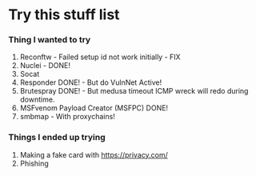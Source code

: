 # Try this stuff list

### Thing I wanted to try

1. Reconftw - Failed setup id not work initially - FIX
4. Nuclei - DONE!
5. Socat 
6. Responder DONE! - But do VulnNet Active!
7. Brutespray DONE! - But medusa timeout ICMP wreck will redo during downtime. 
8. MSFvenom Payload Creator (MSFPC) DONE!
9. smbmap - With proxychains!


### Things I ended up trying 
1. Making a fake card with https://privacy.com/
1. Phishing
